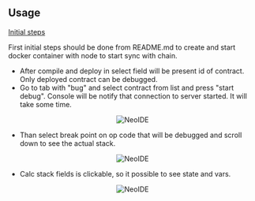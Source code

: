 ## Usage

[Initial steps](README.md)

First initial steps should be done from README.md to create and start docker container with node to start sync with chain.


+ After compile and deploy in select field will be present id of contract. Only deployed contract can be debugged.
+ Go to tab with "bug" and select contract from list and press "start debug". Console will be notify that connection to server started.
It will take some time.
<p align="center">
    <img alt="NeoIDE" title="NeoIDE" src="https://i.imgur.com/w9wNYee.jpg">
</p>

+ Than select break point on op code that will be debugged and scroll down to see the actual stack.

<p align="center">
    <img alt="NeoIDE" title="NeoIDE" src="https://i.imgur.com/hgqK2H7.jpg">
</p>

+ Calc stack fields is clickable, so it possible to see state and vars. 
<p align="center">
    <img alt="NeoIDE" title="NeoIDE" src="https://i.imgur.com/vZpHgp2.jpg">
</p>

